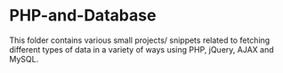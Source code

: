 PHP-and-Database
================

This folder contains various small projects/ snippets related to fetching different types of data in a variety of ways using PHP, jQuery, AJAX and MySQL.
